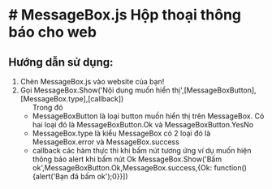 <meta charset="UTF_8">
<h1># MessageBox.js
Hộp thoại thông báo cho web</h1>
<h2>Hướng dẫn sử dụng:</h1>
<ol>
<li>Chèn MessageBox.js vào website của bạn! <script src="MessageBox.js"></script></li>
<li>Gọi MessageBox.Show('Nội dung muốn hiển thị',[MessageBoxButton],[MessageBox.type],[callback])
	<ul>Trong đó
		<li>MessageBoxButton là loại button muốn hiển thị trên MessageBox. Có hai loại đó là MessageBoxButton.Ok và MessageBoxButton.YesNo</li>
		<li>MessageBox.type là kiểu MessageBox có 2 loại đó là MessageBox.error và MessageBox.success</li>
		<li>callback các hàm thực thi khi bấm nút tương ứng ví dụ muốn hiện thông báo alert khi bấm nút Ok MessageBox.Show('Bấm ok',MessageBoxButton.Ok,MessageBox.success,{Ok: function(){alert('Bạn đã bấm ok');0}}])</li>
	</ul>
</li>
</ol>